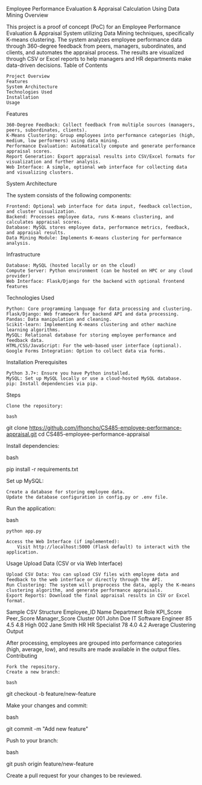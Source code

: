 Employee Performance Evaluation & Appraisal Calculation Using Data Mining
Overview

This project is a proof of concept (PoC) for an Employee Performance Evaluation & Appraisal System utilizing Data Mining techniques, specifically K-means clustering. The system analyzes employee performance data through 360-degree feedback from peers, managers, subordinates, and clients, and automates the appraisal process. The results are visualized through CSV or Excel reports to help managers and HR departments make data-driven decisions.
Table of Contents

    Project Overview
    Features
    System Architecture
    Technologies Used
    Installation
    Usage

Features

    360-Degree Feedback: Collect feedback from multiple sources (managers, peers, subordinates, clients).
    K-Means Clustering: Group employees into performance categories (high, medium, low performers) using data mining.
    Performance Evaluation: Automatically compute and generate performance appraisal scores.
    Report Generation: Export appraisal results into CSV/Excel formats for visualization and further analysis.
    Web Interface: A simple, optional web interface for collecting data and visualizing clusters.

System Architecture

The system consists of the following components:

    Frontend: Optional web interface for data input, feedback collection, and cluster visualization.
    Backend: Processes employee data, runs K-means clustering, and calculates appraisal scores.
    Database: MySQL stores employee data, performance metrics, feedback, and appraisal results.
    Data Mining Module: Implements K-means clustering for performance analysis.

Infrastructure

    Database: MySQL (hosted locally or on the cloud)
    Compute Server: Python environment (can be hosted on HPC or any cloud provider)
    Web Interface: Flask/Django for the backend with optional frontend features

Technologies Used

    Python: Core programming language for data processing and clustering.
    Flask/Django: Web framework for backend API and data processing.
    Pandas: Data manipulation and cleaning.
    Scikit-learn: Implementing K-means clustering and other machine learning algorithms.
    MySQL: Relational database for storing employee performance and feedback data.
    HTML/CSS/JavaScript: For the web-based user interface (optional).
    Google Forms Integration: Option to collect data via forms.

Installation
Prerequisites

    Python 3.7+: Ensure you have Python installed.
    MySQL: Set up MySQL locally or use a cloud-hosted MySQL database.
    pip: Install dependencies via pip.

Steps

    Clone the repository:

    bash

git clone https://github.com/ifhoncho/CS485-employee-performance-appraisal.git
cd CS485-employee-performance-appraisal

Install dependencies:

bash

pip install -r requirements.txt

Set up MySQL:

    Create a database for storing employee data.
    Update the database configuration in config.py or .env file.

Run the application:

bash

    python app.py

    Access the Web Interface (if implemented):
        Visit http://localhost:5000 (Flask default) to interact with the application.

Usage
Upload Data (CSV or via Web Interface)

    Upload CSV Data: You can upload CSV files with employee data and feedback to the web interface or directly through the API.
    Run Clustering: The system will preprocess the data, apply the K-means clustering algorithm, and generate performance appraisals.
    Export Reports: Download the final appraisal results in CSV or Excel format.

Sample CSV Structure
Employee_ID	Name	Department	Role	KPI_Score	Peer_Score	Manager_Score	Cluster
001	John Doe	IT	Software Engineer	85	4.5	4.8	High
002	Jane Smith	HR	HR Specialist	78	4.0	4.2	Average
Clustering Output

After processing, employees are grouped into performance categories (high, average, low), and results are made available in the output files.
Contributing

    Fork the repository.
    Create a new branch:

    bash

git checkout -b feature/new-feature

Make your changes and commit:

bash

git commit -m "Add new feature"

Push to your branch:

bash

git push origin feature/new-feature

Create a pull request for your changes to be reviewed.
